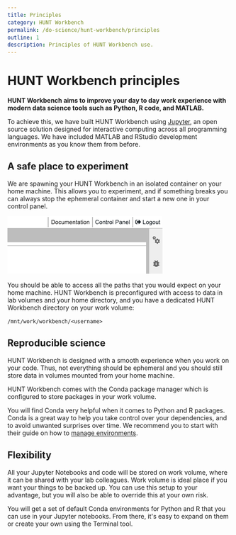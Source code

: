 ```yaml
---
title: Principles
category: HUNT Workbench
permalink: /do-science/hunt-workbench/principles
outline: 1
description: Principles of HUNT Workbench use.
---
```


# HUNT Workbench principles

**HUNT Workbench aims to improve your day to day work experience with modern data science tools such as Python, R code, and MATLAB.**

To achieve this, we have built HUNT Workbench using [Jupyter](https://jupyter.org/), an open source solution designed for interactive computing across all programming languages. We have included MATLAB and RStudio development environments as you know them from before.

<!-- see main page for licensing -->

## A safe place to experiment

We are spawning your HUNT Workbench in an isolated container on your home machine. This allows you to experiment, and if something breaks you can always stop the ephemeral container and start a new one in your control panel.

![wb_control_panel.png](./images/wb_control_panel.png)

You should be able to access all the paths that you would expect on your home machine. HUNT Workbench is preconfigured with access to data in lab volumes and your home directory, and you have a dedicated HUNT Workbench directory on your work volume:

```
/mnt/work/workbench/<username>
```

## Reproducible science

HUNT Workbench is designed with a smooth experience when you work on your code. Thus, not everything should be ephemeral and you should still store data in volumes mounted from your home machine.

HUNT Workbench comes with the Conda package manager which is configured to store packages in your work volume.

You will find Conda very helpful when it comes to Python and R packages. Conda is a great way to help you take control over your dependencies, and to avoid unwanted surprises over time. We recommend you to start with their guide on how to [manage environments](https://conda.io/projects/conda/en/latest/user-guide/tasks/manage-environments.html).

## Flexibility

All your Jupyter Notebooks and code will be stored on work volume, where it can be shared with your lab
colleagues. Work volume is ideal place if you want your things to be backed up. You can use this setup to your advantage, but you will also be able to override this at your own risk.

You will get a set of default Conda environments for Python and R that you can use in your Jupyter notebooks. From there, it's easy to expand on them or create your own using the Terminal tool.

